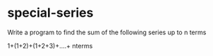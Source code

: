 # special-series

Write a program to find the sum of the following series up to n terms

1+(1+2)+(1+2+3)+....+ nterms
